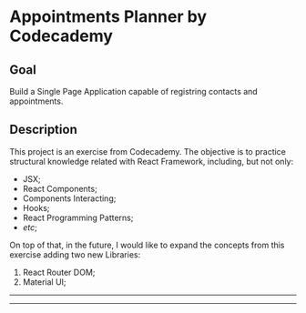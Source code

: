 # Appointments Planner by Codecademy

## Goal

Build a Single Page Application capable of registring contacts and appointments.

## Description

This project is an exercise from Codecademy. The objective is to practice structural knowledge related with React Framework, including, but not only:

- JSX;
- React Components;
- Components Interacting;
- Hooks;
- React Programming Patterns;
- _etc_;

On top of that, in the future, I would like to expand the concepts from this exercise adding two new Libraries:

1. React Router DOM;
2. Material UI;

---

---

